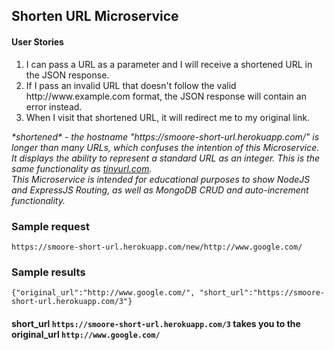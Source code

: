 <h2>Shorten URL Microservice</h2>

<h4>User Stories</h4>
<ol>
	<li>I can pass a URL as a parameter and I will receive a shortened URL in the JSON response.</li>
	<li>If I pass an invalid URL that doesn't follow the valid http://www.example.com format, the JSON response will contain an error instead.</li>
	<li>When I visit that shortened URL, it will redirect me to my original link.</li>
</ol>

<cite>
	*shortened* - the hostname "https://smoore-short-url.herokuapp.com/" is longer than many URLs, which confuses the intention of this Microservice.<br />  
	It displays the ability to represent a standard URL as an integer.  This is the same functionality as <a href="http://tinyurl.com" target="_blank">tinyurl.com</a>.<br />
	This Microservice is intended for educational purposes to show NodeJS and ExpressJS Routing, as well as MongoDB CRUD and auto-increment functionality.
</cite>

<h3>Sample request</h3>
<div><code>https://smoore-short-url.herokuapp.com/new/http://www.google.com/</code></div>
<h3>Sample results</h3>
<div><code>{"original_url":"http://www.google.com/", "short_url":"https://smoore-short-url.herokuapp.com/3"}</code></div>

<h4>
	short_url <code>https://smoore-short-url.herokuapp.com/3</code> 
	takes you to the original_url <code>http://www.google.com/</code>
</h4>